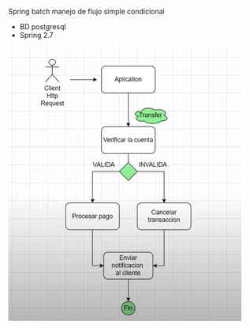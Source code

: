 
Spring batch manejo de flujo simple condicional
- BD postgresql
- Spring 2.7

![flujo.png](flujo.png)